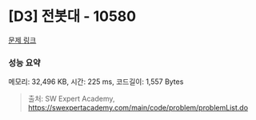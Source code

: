# [D3] 전봇대 - 10580 

[문제 링크](https://swexpertacademy.com/main/code/problem/problemDetail.do?contestProbId=AXO8QBw6Qu4DFAXS) 

### 성능 요약

메모리: 32,496 KB, 시간: 225 ms, 코드길이: 1,557 Bytes



> 출처: SW Expert Academy, https://swexpertacademy.com/main/code/problem/problemList.do